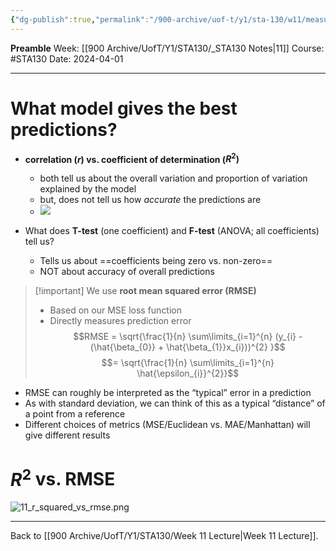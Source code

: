 ```yaml
---
{"dg-publish":true,"permalink":"/900-archive/uof-t/y1/sta-130/w11/measuring-and-assessing-prediction-accuracy/","created":"2024-04-01T10:56:52.163-07:00","updated":"2024-04-22T12:14:18.896-07:00"}
---
```


**Preamble**
Week: [[900 Archive/UofT/Y1/STA130/_STA130 Notes\|11]]
Course: #STA130
Date: 2024-04-01

---
#  What model gives the best predictions?

- **correlation ($r$) vs. coefficient of determination ($R^{2})$**
    - both tell us about the overall variation and proportion of variation explained by the model
    - but, does not tell us how *accurate* the predictions are
    - ![](https://i.imgur.com/dMCSecS.png)

- What does **T-test** (one coefficient) and **F-test** (ANOVA; all coefficients) tell us?
    - Tells us about ==coefficients being zero vs. non-zero==
    - NOT about accuracy of overall predictions

> [!important] We use **root mean squared error (RMSE)**
> - Based on our MSE loss function
> - Directly measures prediction error
> $$RMSE = \sqrt{\frac{1}{n} \sum\limits_{i=1}^{n} (y_{i} - (\hat{\beta_{0}} + \hat{\beta_{1}}x_{i}))^{2} }$$
> $$= \sqrt{\frac{1}{n} \sum\limits_{i=1}^{n} \hat{\epsilon_{i}}^{2}}$$

- RMSE can roughly be interpreted as the “typical” error in a prediction
- As with standard deviation, we can think of this as a typical “distance” of a point from a reference
- Different choices of metrics (MSE/Euclidean vs. MAE/Manhattan) will give different results

# $R^{2}$ vs. RMSE

![11_r_squared_vs_rmse.png](/img/user/900%20Archive/UofT/Y1/Files/STA130/11_r_squared_vs_rmse.png)

---
Back to [[900 Archive/UofT/Y1/STA130/Week 11 Lecture\|Week 11 Lecture]].